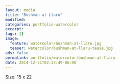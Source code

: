 ```yaml
---
layout: media
title: "Bushman at Llaru"
modified:
categories: portfolio-watercolor
excerpt:
tags: []
image:
  feature: watercolor/bushman-at-llaru.jpg
  teaser: watercolor/bushman-at-llaru-tease.jpg
ads: false 
permalink: portfolio/watercolor/bushman-at-llaru
date: 2014-12-31T02:37:49-06:00
---
```


Size: 15 x 22